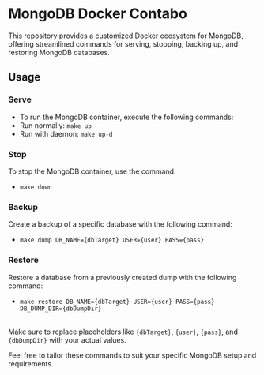 # MongoDB Docker Contabo
This repository provides a customized Docker ecosystem for MongoDB, offering streamlined commands for serving, stopping, backing up, and restoring MongoDB databases.  

## Usage
### Serve
- To run the MongoDB container, execute the following commands:
- Run normally: `make up`
- Run with daemon: `make up-d` 

### Stop
To stop the MongoDB container, use the command:
- `make down`

### Backup
Create a backup of a specific database with the following command:
- `make dump DB_NAME={dbTarget} USER={user} PASS={pass}`

### Restore
Restore a database from a previously created dump with the following command:
- `make restore DB_NAME={dbTarget} USER={user} PASS={pass} DB_DUMP_DIR={dbDumpDir}` <br><br>

Make sure to replace placeholders like `{dbTarget}`, `{user}`, `{pass}`, and `{dbDumpDir}` with your actual values.

Feel free to tailor these commands to suit your specific MongoDB setup and requirements.
